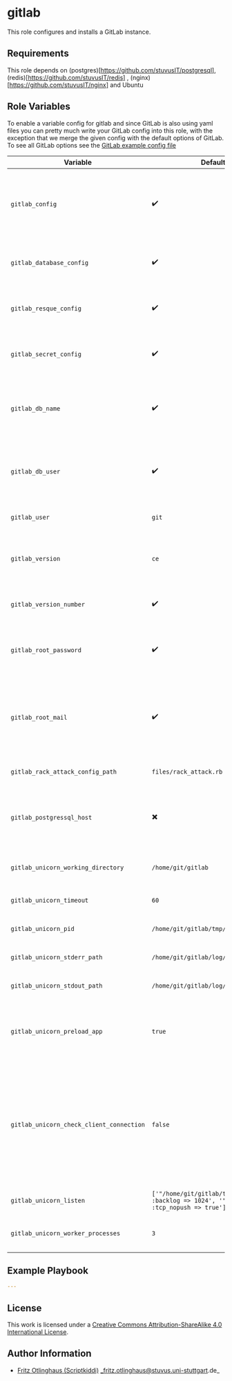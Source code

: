 # gitlab
This role configures and installs a GitLab instance.


## Requirements

This role depends on (postgres)[https://github.com/stuvusIT/postgresql], (redis)[https://github.com/stuvusIT/redis] , (nginx)[https://github.com/stuvusIT/nginx] and Ubuntu

## Role Variables

To enable a variable config for gitlab and since GitLab is also using yaml files you can pretty much write your GitLab config into this role,
with the exception that we merge the given config with the default options of GitLab.
To see all GitLab options see the [GitLab example config file](https://gitlab.com/gitlab-org/gitlab-ce/blob/master/config/gitlab.yml.example)

| Variable                                 | Default / Mandatory                                                                                           | Description                                                                                                                         |
|------------------------------------------|---------------------------------------------------------------------------------------------------------------|-------------------------------------------------------------------------------------------------------------------------------------|
| `gitlab_config`                          | :heavy_check_mark:                                                                                            | YAML object containing the GitLab config. This is merged with the default config                                                    |
| `gitlab_database_config`                 | :heavy_check_mark:                                                                                            | YAML object containing the GitLab database config.                                                                                  |
| `gitlab_resque_config`                   | :heavy_check_mark:                                                                                            | YAML object containing the GitLab resque config.                                                                                    |
| `gitlab_secret_config`                   | :heavy_check_mark:                                                                                            | YAML object containing the GitLab secret config.                                                                                    |
| `gitlab_db_name`                         | :heavy_check_mark:                                                                                            | Name of the database to be used. If this databse does not exist it will be created                                                  |
| `gitlab_db_user`                         | :heavy_check_mark:                                                                                            | Name of the databse user. If the user does not exist he will be created                                                             |
| `gitlab_user`                            | `git`                                                                                                         | User under which GitLab should run.                                                                                                 |
| `gitlab_version`                         | `ce`                                                                                                          | Either `ee` or `ce` for Enterprise Edition or Community Edition.                                                                    |
| `gitlab_version_number`                  | :heavy_check_mark:                                                                                            | What version of GitLab should be installed.                                                                                         |
| `gitlab_root_password`                   | :heavy_check_mark:                                                                                            | The password for the Administrator that is created                                                                                  |
| `gitlab_root_mail`                       | :heavy_check_mark:                                                                                            | The email for the Administrator that is createdSets if a project has a wiki section on creation                                     |
| `gitlab_rack_attack_config_path`         | `files/rack_attack.rb`                                                                                        | Path to the rack attack config                                                                                                      |
| `gitlab_postgressql_host`                | :heavy_multiplication_x:                                                                                      | Host where postgresql runs, when set gitlab will not use the socket directive.                                                      |
| `gitlab_unicorn_working_directory`       | `/home/git/gitlab`                                                                                            | Path of the unicorn working directory.                                                                                              |
| `gitlab_unicorn_timeout`                 | `60`                                                                                                          | Timeout in seconds for unicorn.                                                                                                     |
| `gitlab_unicorn_pid`                     | `/home/git/gitlab/tmp/pids/unicorn.pid`                                                                       | Path of pid file for unicorn.                                                                                                       |
| `gitlab_unicorn_stderr_path`             | `/home/git/gitlab/log/unicorn.stderr.log`                                                                     | Stderr log path for unicorn.                                                                                                        |
| `gitlab_unicorn_stdout_path`             | `/home/git/gitlab/log/unicorn.stdout.log`                                                                     | Stdout log path for unicorn.                                                                                                        |
| `gitlab_unicorn_preload_app`             | `true`                                                                                                        | Enabling this preloads an application before forking worker processes.                                                              |
| `gitlab_unicorn_check_client_connection` | `false`                                                                                                       | When enabled, unicorn will check the client connection by writing the beginning of the HTTP headers before calling the application. |
| `gitlab_unicorn_listen`                  | `['"/home/git/gitlab/tmp/sockets/gitlab.socket", :backlog => 1024', '"127.0.0.1:8080", :tcp_nopush => true']` | List of listen directives for unicorn                                                                                               |
| `gitlab_unicorn_worker_processes`        | `3`                                                                                                           | Number of unicorn working processes                                                                                                 |

## Example Playbook

```yml
---

```

## License

This work is licensed under a [Creative Commons Attribution-ShareAlike 4.0 International License](http://creativecommons.org/licenses/by-sa/4.0/).


## Author Information

 * [Fritz Otlinghaus (Scriptkiddi)](https://github.com/scriptkiddi) _fritz.otlinghaus@stuvus.uni-stuttgart.de_
